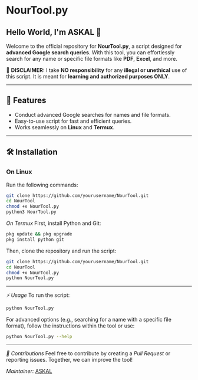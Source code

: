 # NourTool.py

## Hello World, I'm ASKAL 👋

Welcome to the official repository for **NourTool.py**, a script designed for **advanced Google search queries**. With this tool, you can effortlessly search for any name or specific file formats like **PDF**, **Excel**, and more.

🚨 **DISCLAIMER:** I take **NO responsibility** for any **illegal or unethical** use of this script. It is meant for **learning and authorized purposes ONLY**.

---

## 📌 Features
- Conduct advanced Google searches for names and file formats.
- Easy-to-use script for fast and efficient queries.
- Works seamlessly on **Linux** and **Termux**.

---

## 🛠 Installation
### **On Linux**
Run the following commands:
```bash
git clone https://github.com/yourusername/NourTool.git
cd NourTool
chmod +x NourTool.py
python3 NourTool.py
```

*On Termux*
First, install Python and Git:
```bash
pkg update && pkg upgrade
pkg install python git
```
Then, clone the repository and run the script:
```bash
git clone https://github.com/yourusername/NourTool.git
cd NourTool
chmod +x NourTool.py
python NourTool.py
```

---

*⚡ Usage*
To run the script:
```bash
python NourTool.py
```
For advanced options (e.g., searching for a name with a specific file format), follow the instructions within the tool or use:
```bash
python NourTool.py --help
```

---
*📢 Contributions*
Feel free to contribute by creating a *Pull Request* or reporting issues. Together, we can improve the tool!  

*Maintainer:* [ASKAL](https://github.com/AskalSec)
